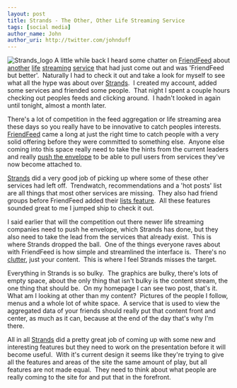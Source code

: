 ```yaml
---
layout: post
title: Strands - The Other, Other Life Streaming Service
tags: [social media]
author_name: John
author_uri: http://twitter.com/johnduff
---
```


<p>

<img alt="Strands_logo" border="0" class="at-xid-6a00e554746ace8834010534a601d1970c " src="/images/old/strands.jpg" title="Strands_logo" />
A little while back I heard some chatter on
<a href="http://friendfeed.com">FriendFeed</a> about
<a href="http://www.jaiku.com/">another</a>
<a href="http://socialthing.com/">life</a>
<a href="http://www.socialmedian.com/">streaming</a>
<a href="http://secondbrain.com/">service</a> that had just come out and
was 'FriendFeed but better'.  Naturally I had to check it out and take a
look for myself to see what all the hype was about over
<a href="http://strands.com">Strands</a>.  I created my account, added
some services and friended some people.  That night I spent a couple
hours checking out peoples feeds and clicking around.  I hadn't looked
in again until tonight, almost a month later.

</p>
<p>

There's a lot of competition in the feed aggregation or life streaming
area these days so you really have to be innovative to catch peoples
interests.  <a href="http://friendfeed.com">FriendFeed</a> came a long
at just the right time to catch people with a very solid offering before
they were committed to something else.  Anyone else coming into this
space really need to take the hints from the current leaders and really
<a href="http://www.phrases.org.uk/meanings/push-the-envelope.html">push
the envelope</a> to be able to pull users from services they've now
become attached to.

</p>
<p>

<a href="http://strands.com">Strands</a> did a very good job of picking
up where some of these other services had left off.  Trendwatch,
recommendations and a 'hot posts' list are all things that most other
services are missing.  They also had friend groups before FriendFeed
added their
<a href="http://www.readwriteweb.com/archives/friendfeed_beta_interface.php">lists
feature</a>.  All these features sounded great to me I jumped ship to
check it out.

</p>
<p>

I said earlier that will the competition out there newer life streaming
companies need to push he envelope, which Strands has done, but they
also need to take the lead from the services that already exist.  This
is where Strands dropped the ball.  One of the things everyone raves
about with FriendFeed is how simple and streamlined the interface is. 
There's no <a href="http://en.wikipedia.org/wiki/Clutter">clutter</a>,
just your content.  This is where I feel Strands misses the target.

</p>
<p>

Everything in Strands is so bulky.  The graphics are bulky, there's lots
of empty space, about the only thing that isn't bulky is the content
stream, the one thing that should be.  On my homepage I can see two
post, that's it.  What am I looking at other than my content?  Pictures
of the people I follow, menus and a whole lot of white space.  A service
that is used to view the aggregated data of your friends should really
put that content front and center, as much as it can, because at the end
of the day that's why I'm there.

</p>
<p>

All in all <a href="http://strands.com">Strands</a> did a pretty great
job of coming up with some new and interesting features but they need to
work on the presentation before it will become useful.  With it's
current design it seems like they're trying to give all the features and
areas of the site the same amount of play, but all features are not made
equal.  They need to think about what people are really coming to the
site for and put that in the forefront. 

</p>
